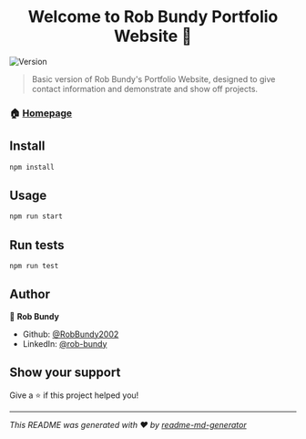 <h1 align="center">Welcome to Rob Bundy Portfolio Website 👋</h1>
<p>
  <img alt="Version" src="https://img.shields.io/badge/version-(0.1.0)-blue.svg?cacheSeconds=2592000" />
</p>

> Basic version of Rob Bundy's Portfolio Website, designed to give contact information and demonstrate and show off projects.

### 🏠 [Homepage](https://RobBundy2002.github.io/Website/#/Website)

## Install

```sh
npm install
```

## Usage

```sh
npm run start
```

## Run tests

```sh
npm run test
```

## Author

👤 **Rob Bundy**

* Github: [@RobBundy2002](https://github.com/RobBundy2002)
* LinkedIn: [@rob-bundy](https://linkedin.com/in/rob-bundy)

## Show your support

Give a ⭐️ if this project helped you!

***
_This README was generated with ❤️ by [readme-md-generator](https://github.com/kefranabg/readme-md-generator)_